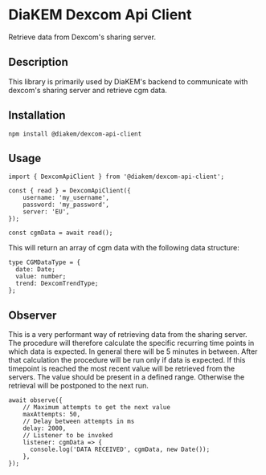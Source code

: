# DiaKEM Dexcom Api Client

Retrieve data from Dexcom's sharing server.

## Description 

This library is primarily used by DiaKEM's backend to communicate with dexcom's sharing server and retrieve cgm data. 

## Installation

`npm install @diakem/dexcom-api-client`

## Usage

```
import { DexcomApiClient } from '@diakem/dexcom-api-client';

const { read } = DexcomApiClient({
    username: 'my_username',
    password: 'my_password',
    server: 'EU',
});

const cgmData = await read();
```

This will return an array of cgm data with the following data structure:

```
type CGMDataType = {
  date: Date;
  value: number;
  trend: DexcomTrendType;
};
```

## Observer

This is a very performant way of retrieving data from the sharing server. 
The procedure will therefore calculate the specific recurring time points in which data is expected. In general there will be 5 minutes in between.
After that calculation the procedure will be run only if data is expected. 
If this timepoint is reached the most recent value will be retrieved from the servers. 
The value should be present in a defined range. Otherwise the retrieval will be postponed to the next run.

```
await observe({
    // Maximum attempts to get the next value
    maxAttempts: 50,
    // Delay between attempts in ms
    delay: 2000,
    // Listener to be invoked
    listener: cgmData => {
      console.log('DATA RECEIVED', cgmData, new Date());
    },
});
```